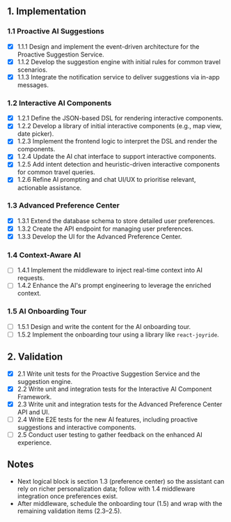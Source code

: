 ## 1. Implementation

### 1.1 Proactive AI Suggestions
- [x] 1.1.1 Design and implement the event-driven architecture for the Proactive Suggestion Service.
- [x] 1.1.2 Develop the suggestion engine with initial rules for common travel scenarios.
- [x] 1.1.3 Integrate the notification service to deliver suggestions via in-app messages.

### 1.2 Interactive AI Components
- [x] 1.2.1 Define the JSON-based DSL for rendering interactive components.
- [x] 1.2.2 Develop a library of initial interactive components (e.g., map view, date picker).
- [x] 1.2.3 Implement the frontend logic to interpret the DSL and render the components.
- [x] 1.2.4 Update the AI chat interface to support interactive components.
- [x] 1.2.5 Add intent detection and heuristic-driven interactive components for common travel queries.
- [x] 1.2.6 Refine AI prompting and chat UI/UX to prioritise relevant, actionable assistance.

### 1.3 Advanced Preference Center 
- [x] 1.3.1 Extend the database schema to store detailed user preferences.
- [x] 1.3.2 Create the API endpoint for managing user preferences.
- [x] 1.3.3 Develop the UI for the Advanced Preference Center.

### 1.4 Context-Aware AI
- [ ] 1.4.1 Implement the middleware to inject real-time context into AI requests.
- [ ] 1.4.2 Enhance the AI's prompt engineering to leverage the enriched context.

### 1.5 AI Onboarding Tour
- [ ] 1.5.1 Design and write the content for the AI onboarding tour.
- [ ] 1.5.2 Implement the onboarding tour using a library like `react-joyride`.

## 2. Validation

- [x] 2.1 Write unit tests for the Proactive Suggestion Service and the suggestion engine.
- [x] 2.2 Write unit and integration tests for the Interactive AI Component Framework.
- [x] 2.3 Write unit and integration tests for the Advanced Preference Center API and UI.
- [ ] 2.4 Write E2E tests for the new AI features, including proactive suggestions and interactive components.
- [ ] 2.5 Conduct user testing to gather feedback on the enhanced AI experience.

## Notes
- Next logical block is section 1.3 (preference center) so the assistant can rely on richer personalization data; follow with 1.4 middleware integration once preferences exist.
- After middleware, schedule the onboarding tour (1.5) and wrap with the remaining validation items (2.3–2.5).
